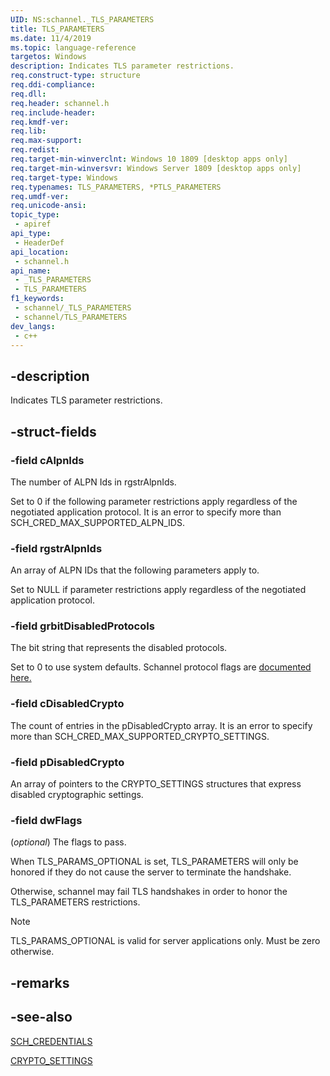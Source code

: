 ```yaml
---
UID: NS:schannel._TLS_PARAMETERS
title: TLS_PARAMETERS
ms.date: 11/4/2019
ms.topic: language-reference
targetos: Windows
description: Indicates TLS parameter restrictions.
req.construct-type: structure
req.ddi-compliance: 
req.dll: 
req.header: schannel.h
req.include-header: 
req.kmdf-ver: 
req.lib: 
req.max-support: 
req.redist: 
req.target-min-winverclnt: Windows 10 1809 [desktop apps only]
req.target-min-winversvr: Windows Server 1809 [desktop apps only]
req.target-type: Windows
req.typenames: TLS_PARAMETERS, *PTLS_PARAMETERS
req.umdf-ver: 
req.unicode-ansi: 
topic_type:
 - apiref
api_type:
 - HeaderDef
api_location:
 - schannel.h
api_name:
 - _TLS_PARAMETERS
 - TLS_PARAMETERS
f1_keywords:
 - schannel/_TLS_PARAMETERS
 - schannel/TLS_PARAMETERS
dev_langs:
 - c++
---
```


## -description
Indicates TLS parameter restrictions.

## -struct-fields

### -field cAlpnIds
The number of ALPN Ids in rgstrAlpnIds. 

Set to 0 if the following parameter restrictions apply regardless of the negotiated application protocol. It is an error to specify more than SCH_CRED_MAX_SUPPORTED_ALPN_IDS.

### -field rgstrAlpnIds
An array of ALPN IDs that the following parameters apply to. 

Set to NULL if parameter restrictions apply regardless of the negotiated application protocol.

### -field grbitDisabledProtocols
The bit string that represents the disabled protocols. 

Set to 0 to use system defaults. Schannel protocol flags are [documented here.](https://msdn.microsoft.com/library/windows/desktop/aa379810(v=vs.85).aspx)

### -field cDisabledCrypto
The count of entries in the pDisabledCrypto array. It is an error to specify more than SCH_CRED_MAX_SUPPORTED_CRYPTO_SETTINGS.

### -field pDisabledCrypto
An array of pointers to the CRYPTO_SETTINGS structures that express disabled cryptographic settings.

### -field dwFlags
(*optional*) The flags to pass. 

When TLS_PARAMS_OPTIONAL is set, TLS_PARAMETERS will only be honored if they do not cause the server to terminate the handshake.

Otherwise, schannel may fail TLS handshakes in order to honor the TLS_PARAMETERS restrictions.

> [!NOTE]
> TLS_PARAMS_OPTIONAL is valid for server applications only. Must be zero otherwise.

## -remarks

## -see-also
[SCH_CREDENTIALS](ns-schannel-sch_credentials.md)

[CRYPTO_SETTINGS](ns-schannel-crypto_settings.md)
